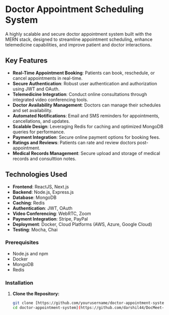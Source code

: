# Doctor Appointment Scheduling System

A highly scalable and secure doctor appointment system built with the MERN stack, designed to streamline appointment scheduling, enhance telemedicine capabilities, and improve patient and doctor interactions.

## Key Features

- **Real-Time Appointment Booking**: Patients can book, reschedule, or cancel appointments in real-time.
- **Secure Authentication**: Robust user authentication and authorization using JWT and OAuth.
- **Telemedicine Integration**: Conduct online consultations through integrated video conferencing tools.
- **Doctor Availability Management**: Doctors can manage their schedules and set availability.
- **Automated Notifications**: Email and SMS reminders for appointments, cancellations, and updates.
- **Scalable Design**: Leveraging Redis for caching and optimized MongoDB queries for performance.
- **Payment Integration**: Secure online payment options for booking fees.
- **Ratings and Reviews**: Patients can rate and review doctors post-appointment.
- **Medical Records Management**: Secure upload and storage of medical records and consulttion notes.

## Technologies Used

- **Frontend**: ReactJS, Next.js 
- **Backend**: Node.js, Express.js
- **Database**: MongoDB 
- **Caching**: Redis
- **Authentication**: JWT, OAuth 
- **Video Conferencing**: WebRTC, Zoom
- **Payment Integration**: Stripe, PayPal
- **Deployment**: Docker, Cloud Platforms (AWS, Azure, Google Cloud) 
- **Testing**: Mocha, Chai
  
### Prerequisites

- Node.js and npm
- Docker
- MongoDB
- Redis

### Installation

1. **Clone the Repository:**
   ```bash
   git clone [https://github.com/yourusername/doctor-appointment-system.git
   cd doctor-appointment-system](https://github.com/darshil44/DocMeet---Secure-Medical-Scheduling)
